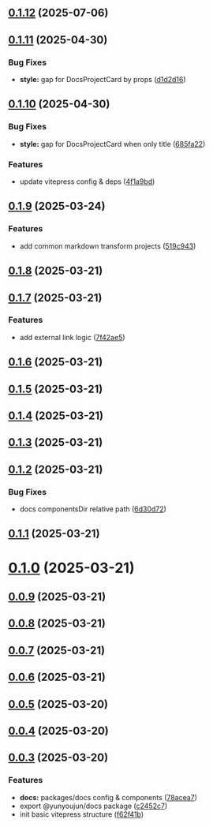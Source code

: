 ## [0.1.12](https://github.com/YunYouJun/docs/compare/v0.1.11...v0.1.12) (2025-07-06)



## [0.1.11](https://github.com/YunYouJun/docs/compare/v0.1.10...v0.1.11) (2025-04-30)


### Bug Fixes

* **style:** gap for DocsProjectCard by props ([d1d2d16](https://github.com/YunYouJun/docs/commit/d1d2d165e0054cc23dabebcf8d8f6ad540fc2077))



## [0.1.10](https://github.com/YunYouJun/docs/compare/v0.1.9...v0.1.10) (2025-04-30)


### Bug Fixes

* **style:** gap for DocsProjectCard when only title ([685fa22](https://github.com/YunYouJun/docs/commit/685fa22ce3d61f62ecede233273008bd58dc9a50))


### Features

* update vitepress config & deps ([4f1a9bd](https://github.com/YunYouJun/docs/commit/4f1a9bd01a79c50815c2c4735f85e63e24f2e094))



## [0.1.9](https://github.com/YunYouJun/docs/compare/v0.1.8...v0.1.9) (2025-03-24)


### Features

* add common markdown transform projects ([519c943](https://github.com/YunYouJun/docs/commit/519c943fe0176b735f68e18a484ef38fd24a69cb))



## [0.1.8](https://github.com/YunYouJun/docs/compare/v0.1.7...v0.1.8) (2025-03-21)



## [0.1.7](https://github.com/YunYouJun/docs/compare/v0.1.6...v0.1.7) (2025-03-21)


### Features

* add external link logic ([7f42ae5](https://github.com/YunYouJun/docs/commit/7f42ae546c6204cbb2ef20415ee2c07153a3c9f0))



## [0.1.6](https://github.com/YunYouJun/docs/compare/v0.1.5...v0.1.6) (2025-03-21)



## [0.1.5](https://github.com/YunYouJun/docs/compare/v0.1.4...v0.1.5) (2025-03-21)



## [0.1.4](https://github.com/YunYouJun/docs/compare/v0.1.3...v0.1.4) (2025-03-21)



## [0.1.3](https://github.com/YunYouJun/docs/compare/v0.1.2...v0.1.3) (2025-03-21)



## [0.1.2](https://github.com/YunYouJun/docs/compare/v0.1.1...v0.1.2) (2025-03-21)


### Bug Fixes

* docs componentsDir relative path ([6d30d72](https://github.com/YunYouJun/docs/commit/6d30d72a18f10dd43fcdcea7a85d5c07d96727f9))



## [0.1.1](https://github.com/YunYouJun/docs/compare/v0.1.0...v0.1.1) (2025-03-21)



# [0.1.0](https://github.com/YunYouJun/docs/compare/v0.0.9...v0.1.0) (2025-03-21)



## [0.0.9](https://github.com/YunYouJun/docs/compare/v0.0.8...v0.0.9) (2025-03-21)



## [0.0.8](https://github.com/YunYouJun/docs/compare/v0.0.7...v0.0.8) (2025-03-21)



## [0.0.7](https://github.com/YunYouJun/docs/compare/v0.0.6...v0.0.7) (2025-03-21)



## [0.0.6](https://github.com/YunYouJun/docs/compare/v0.0.5...v0.0.6) (2025-03-21)



## [0.0.5](https://github.com/YunYouJun/docs/compare/v0.0.4...v0.0.5) (2025-03-20)



## [0.0.4](https://github.com/YunYouJun/docs/compare/v0.0.3...v0.0.4) (2025-03-20)



## [0.0.3](https://github.com/YunYouJun/docs/compare/f62f41b0e9faeb82de950d153c013667e966b610...v0.0.3) (2025-03-20)


### Features

* **docs:** packages/docs config & components ([78acea7](https://github.com/YunYouJun/docs/commit/78acea785ca4f4ccdfd841c6e0f7b4a3a3cfac6b))
* export @yunyoujun/docs package ([c2452c7](https://github.com/YunYouJun/docs/commit/c2452c7cc4c47822e8745f3864c6786b6d38bda5))
* init basic vitepress structure ([f62f41b](https://github.com/YunYouJun/docs/commit/f62f41b0e9faeb82de950d153c013667e966b610))



